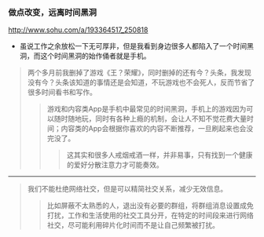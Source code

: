 ### 做点改变，远离时间黑洞
http://www.sohu.com/a/193364517_250818
- 虽说工作之余放松一下无可厚非，但是我看到身边很多人都陷入了一个时间黑洞，而这个时间黑洞的始作俑者就是手机。
>两个多月前我删掉了游戏《王？荣耀》，同时删掉的还有今？头条，我发现没有今？头条该知道的事情还是会知道，不玩游戏也不会死人，反而节省了很多时间看书和写作。
>>游戏和内容类App是手机中最常见的时间黑洞，手机上的游戏因为可以随时随地玩，同时有各种上瘾的机制，会让人不知不觉花费大量时间；内容类的App会根据你喜欢的内容不断推荐，一旦刷起来也会没完没了。
>>>这其实和很多人戒烟戒酒一样，并非易事，只有找到一个健康的爱好分散注意力才可能奏效。
---
>我们不能杜绝网络社交，但是可以精简社交关系，减少无效信息。
>>比如屏蔽不太熟悉的人，退出没有必要的群组，将群组消息设置成免打扰，工作和生活使用的社交工具分开，在特定的时间段来进行网络社交，尽可能利用碎片化时间而不是让自己频繁被打扰。